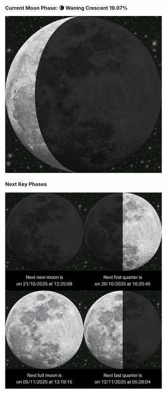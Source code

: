 ### Current Moon Phase: 🌘 Waning Crescent 19.07%
![Moon Phase](moonphase.png)
### Next Key Phases
![Gallery](gallery.png)
